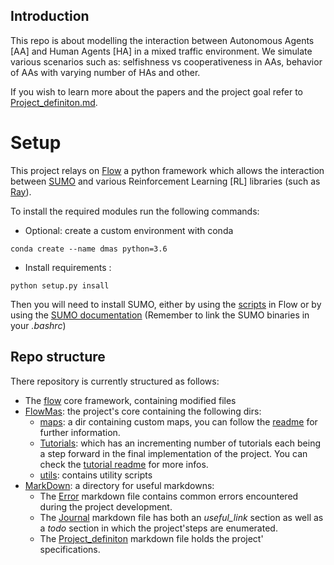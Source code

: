 ## Introduction 
This repo is about modelling the interaction between Autonomous Agents [AA] and Human Agents [HA] in a mixed traffic environment.
We simulate various scenarios such as: selfishness vs cooperativeness in AAs, behavior of AAs with varying number of HAs and other.

If you wish to learn more about the papers and the project goal refer to [Project_definiton.md](MarkDown/Project_definiton.md).

# Setup
This project relays on [Flow](https://github.com/flow-project/flow) a python framework which allows the interaction 
between [SUMO](http://sumo.sourceforge.net/userdoc/index.html) and various Reinforcement Learning [RL] libraries (such as [Ray](https://github.com/ray-project/ray)).

To install the required modules run the following commands:

- Optional: create a custom environment with conda
 
 `conda create --name dmas python=3.6`
- Install requirements :

`python setup.py insall` 


Then you will need to install SUMO, either by using the [scripts](https://github.com/flow-project/flow/tree/master/scripts) in Flow or by using the [SUMO documentation](http://sumo.sourceforge.net/userdoc/Downloads.html)
(Remember to link the SUMO binaries in your _.bashrc_)

## Repo structure

There repository is currently structured as follows:

- The [flow](flow) core framework, containing modified files
- [FlowMas](FlowMas): the project's core containing the following dirs:
    - [maps](FlowMas/maps): a dir containing custom maps, you can follow the [readme](FlowMas/maps/README.md) for further information.
    - [Tutorials](FlowMas/Tutorials): which has an incrementing number of tutorials each being a step forward in the final implementation of the project. You can check the [tutorial readme](FlowMas/Tutorials/README.md) for more infos.
    - [utils](FlowMas/utils): contains utility scripts
- [MarkDown](MarkDown): a directory for useful markdowns:
    - The [Error](MarkDown/Errors.md) markdown file contains common errors encountered during the project development.
    - The [Journal](MarkDown/Journal.md) markdown file has both an _useful_link_ section as well as a _todo_ section in which the project'steps are enumerated.
    - The [Project_definiton](MarkDown/Project_definiton.md) markdown file holds the project' specifications.